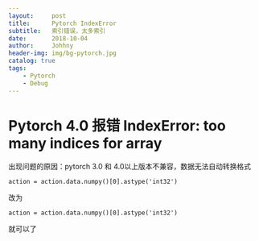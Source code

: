 ```yaml
---
layout:     post
title:      Pytorch IndexError
subtitle:   索引错误，太多索引
date:       2018-10-04
author:     Johhny
header-img: img/bg-pytorch.jpg
catalog: true
tags:
    - Pytorch
    - Debug
---
```



# Pytorch 4.0 报错 IndexError: too many indices for array

出现问题的原因：pytorch 3.0 和 4.0以上版本不兼容，数据无法自动转换格式

```
action = action.data.numpy()[0].astype('int32')
```

改为
```
action = action.data.numpy()[0].astype('int32')
```

就可以了
